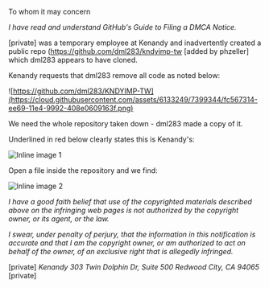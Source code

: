 To whom it may concern

*I have read and understand GitHub's Guide to Filing a DMCA Notice.*

[private] was a temporary employee at Kenandy and inadvertently created
a public repo (https://github.com/dml283/kndyimp-tw [added by phzeller] which dml283 appears to have cloned.

Kenandy requests that dml283 remove all code as noted below:

![https://github.com/dml283/KNDYIMP-TW](https://cloud.githubusercontent.com/assets/6133249/7399344/fc567314-ee69-11e4-9992-408e0609163f.png)

We need the whole repository taken down - dml283 made a copy of it.

Underlined in red below clearly states this is Kenandy's:

![Inline image 1](https://cloud.githubusercontent.com/assets/6133249/7399345/fc572778-ee69-11e4-8641-01e998b9ce3a.png)

Open a file inside the repository and we find:

![Inline image 2](https://cloud.githubusercontent.com/assets/6133249/7399346/fc5a12c6-ee69-11e4-8811-632091d0dec6.png)

*I have a good faith belief that use of the copyrighted materials described
above on the infringing web pages is not authorized by the copyright owner,
or its agent, or the law.*

*I swear, under penalty of perjury, that the information in this
notification is accurate and that I am the copyright owner, or am
authorized to act on behalf of the owner, of an exclusive right that is
allegedly infringed.*

[private]
*Kenandy*
*303 Twin Dolphin Dr, Suite 500*
*Redwood City, CA 94065*
[private]
